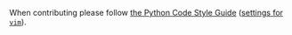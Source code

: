 
When contributing please follow [the Python Code Style Guide](https://www.python.org/dev/peps/pep-0008/) ([settings for `vim`](https://wiki.python.org/moin/Vim)).

